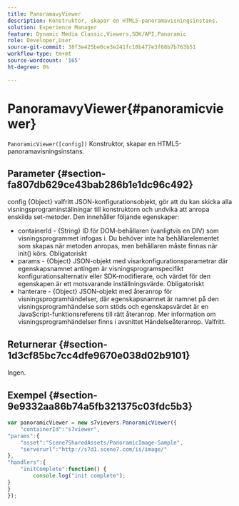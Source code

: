 ```yaml
---
title: PanoramavyViewer
description: Konstruktor, skapar en HTML5-panoramavisningsinstans.
solution: Experience Manager
feature: Dynamic Media Classic,Viewers,SDK/API,Panoramic
role: Developer,User
source-git-commit: 38f3e425be0ce3e241fc18b477e3f68b7b763b51
workflow-type: tm+mt
source-wordcount: '165'
ht-degree: 0%

---
```


# PanoramavyViewer{#panoramicviewer}

`PanoramicViewer([config])`
Konstruktor, skapar en HTML5-panoramavisningsinstans.

## Parameter {#section-fa807db629ce43bab286b1e1dc96c492}

config
{Object} valfritt JSON-konfigurationsobjekt, gör att du kan skicka alla visningsprograminställningar till konstruktorn och undvika att anropa enskilda set-metoder. Den innehåller följande egenskaper:

* containerId - {String} ID för DOM-behållaren (vanligtvis en DIV) som visningsprogrammet infogas i. Du behöver inte ha behållarelementet som skapas när metoden anropas, men behållaren måste finnas när init() körs. Obligatoriskt
* params - {Object} JSON-objekt med visarkonfigurationsparametrar där egenskapsnamnet antingen är visningsprogramspecifikt konfigurationsalternativ eller SDK-modifierare, och värdet för den egenskapen är ett motsvarande inställningsvärde. Obligatoriskt
* hanterare - {Object} JSON-objekt med återanrop för visningsprogramhändelser, där egenskapsnamnet är namnet på den visningsprogramhändelse som stöds och egenskapsvärdet är en JavaScript-funktionsreferens till rätt återanrop. Mer information om visningsprogramhändelser finns i avsnittet Händelseåteranrop. Valfritt.


## Returnerar {#section-1d3cf85bc7cc4dfe9670e038d02b9101}

Ingen.

## Exempel {#section-9e9332aa86b74a5fb321375c03fdc5b3}

```javascript {.line-numbers}
var panoramicViewer = new s7viewers.PanoramicViewer({
    "containerId":"s7viewer",
"params":{
    "asset":"Scene7SharedAssets/PanoramicImage-Sample",
    "serverurl":"http://s7d1.scene7.com/is/image/"
},
"handlers":{
    "initComplete":function() {
        console.log("init complete");
}
}
});
```
